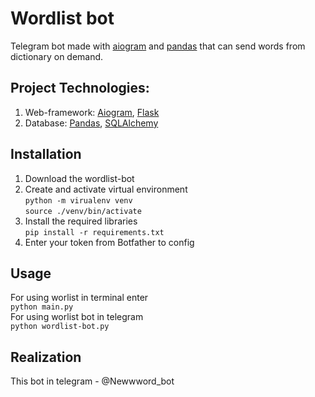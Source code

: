 # Wordlist bot
Telegram bot made with [aiogram](https://docs.aiogram.dev/en/latest/) and [pandas](https://pandas.pydata.org/docs/) that can send words from dictionary on demand.

## Project Technologies:

1. Web-framework: [Aiogram](https://docs.aiogram.dev/en/latest/), [Flask](https://flask.palletsprojects.com/en/2.0.x/)
2. Database: [Pandas](https://pandas.pydata.org/docs/), [SQLAlchemy](https://www.sqlalchemy.org/)

## Installation
1. Download the wordlist-bot
2. Create and activate virtual environment  
   ```python -m virualenv venv```  
   ```source ./venv/bin/activate```
3. Install the required libraries  
  ```pip install -r requirements.txt```
5. Enter your token from Botfather to config 

## Usage 
For using worlist in terminal enter  
```python main.py```  
For using worlist bot in telegram  
```python wordlist-bot.py```  

## Realization
This bot in telegram - @Newwword_bot
